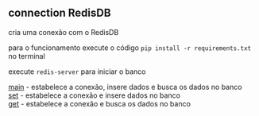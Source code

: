 ## connection RedisDB 

cria uma conexão com o RedisDB  

para o funcionamento execute o código `pip install -r requirements.txt` no terminal  

execute `redis-server` para iniciar o banco  

[main](main.py) - estabelece a conexão, insere dados e busca os dados no banco  
[set](set.py) - estabelece a conexão e insere dados no banco  
[get](get.py) - estabelece a conexão e busca os dados no banco  
